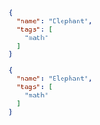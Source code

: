```json
{
  "name": "Elephant",
  "tags": [
    "math"
  ]
}
```
```json
{
  "name": "Elephant",
  "tags": [
    "math"
  ]
}
```

